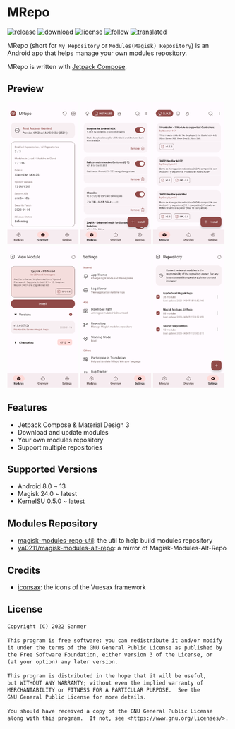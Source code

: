 # MRepo
[![release](https://img.shields.io/github/v/release/ya0211/MRepo?label=release&color=red)](https://github.com/ya0211/MRepo/releases) [![download](https://shields.io/github/downloads/ya0211/MRepo/total?label=download)](https://github.com/ya0211/MRepo/releases) [![license](https://img.shields.io/github/license/ya0211/MRepo)](LICENSE) [![follow](https://img.shields.io/badge/Follow-Telegram-blue.svg?label=follow)](https://t.me/mrepo_news) [![translated](https://weblate.sanmer.dev/widgets/mrepo/-/svg-badge.svg)](https://weblate.sanmer.dev/engage/mrepo/)

MRepo (short for `My Repository` or `Modules(Magisk) Repository`) is an Android app that helps manage your own modules repository.

MRepo is written with [Jetpack Compose](https://developer.android.com/jetpack/compose).

## Preview
<p><img src="fastlane/metadata/android/en-US/images/phoneScreenshots/1.png" width="32%" /> <img src="fastlane/metadata/android/en-US/images/phoneScreenshots/2.png" width="32%" /> <img src="fastlane/metadata/android/en-US/images/phoneScreenshots/3.png" width="32%" />
<img src="fastlane/metadata/android/en-US/images/phoneScreenshots/4.png" width="32%" /> <img src="fastlane/metadata/android/en-US/images/phoneScreenshots/5.png" width="32%" /> <img src="fastlane/metadata/android/en-US/images/phoneScreenshots/6.png" width="32%" /></p>

## Features
 - Jetpack Compose & Material Design 3
 - Download and update modules
 - Your own modules repository
 - Support multiple repositories

## Supported Versions
- Android 8.0 ~ 13
- Magisk 24.0 ~ latest
- KernelSU 0.5.0 ~ latest

## Modules Repository
 - [magisk-modules-repo-util](https://github.com/ya0211/magisk-modules-repo-util): the util to help build modules repository
 - [ya0211/magisk-modules-alt-repo](https://github.com/ya0211/magisk-modules-alt-repo): a mirror of Magisk-Modules-Alt-Repo

## Credits
- [iconsax](https://iconsax.io): the icons of the Vuesax framework

## License

    Copyright (C) 2022 Sanmer

    This program is free software: you can redistribute it and/or modify
    it under the terms of the GNU General Public License as published by
    the Free Software Foundation, either version 3 of the License, or
    (at your option) any later version.

    This program is distributed in the hope that it will be useful,
    but WITHOUT ANY WARRANTY; without even the implied warranty of
    MERCHANTABILITY or FITNESS FOR A PARTICULAR PURPOSE.  See the
    GNU General Public License for more details.

    You should have received a copy of the GNU General Public License
    along with this program.  If not, see <https://www.gnu.org/licenses/>.
